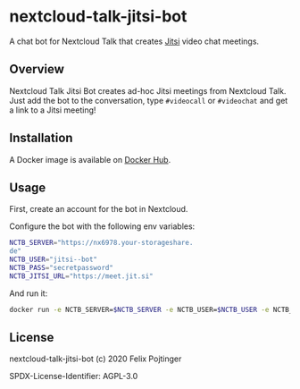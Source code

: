 # nextcloud-talk-jitsi-bot

A chat bot for Nextcloud Talk that creates [Jitsi](https://jitsi.org) video chat meetings.

## Overview

Nextcloud Talk Jitsi Bot creates ad-hoc Jitsi meetings from Nextcloud Talk. Just add the bot to the conversation, type `#videocall` or `#videochat` and get a link to a Jitsi meeting!

## Installation

A Docker image is available on [Docker Hub](https://hub.docker.com/r/pojntfx/nextcloud-talk-jitsi-bot).

## Usage

First, create an account for the bot in Nextcloud.

Configure the bot with the following env variables:

```bash
NCTB_SERVER="https://nx6978.your-storageshare.
de"
NCTB_USER="jitsi--bot"
NCTB_PASS="secretpassword"
NCTB_JITSI_URL="https://meet.jit.si"
```

And run it:

```bash
docker run -e NCTB_SERVER=$NCTB_SERVER -e NCTB_USER=$NCTB_USER -e NCTB_PASS=$NCTB_PASS -e NCTB_JITSI_URL=$NCTB_JITSI_URL pojntfx/nextcloud-talk-jitsi-bot
```

## License

nextcloud-talk-jitsi-bot (c) 2020 Felix Pojtinger

SPDX-License-Identifier: AGPL-3.0

